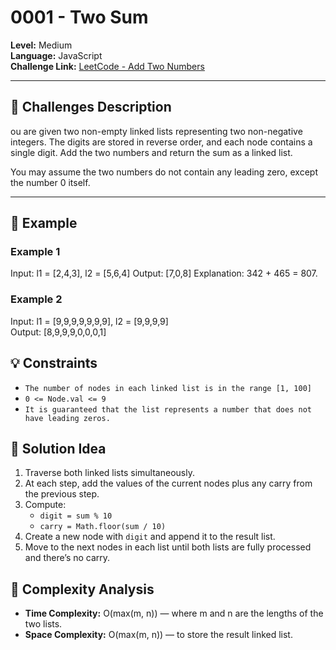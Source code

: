 # 0001 - Two Sum

**Level:** Medium  
**Language:** JavaScript  
**Challenge Link:** [LeetCode - Add Two Numbers](https://leetcode.com/problems/add-two-numbers/)

---

## 📝 Challenges Description

ou are given two non-empty linked lists representing two non-negative integers.
The digits are stored in reverse order, and each node contains a single digit.
Add the two numbers and return the sum as a linked list.

You may assume the two numbers do not contain any leading zero, except the number 0 itself.

---

## 📌 Example

### Example 1

Input: l1 = [2,4,3], l2 = [5,6,4]
Output: [7,0,8]
Explanation: 342 + 465 = 807.

### Example 2

Input: l1 = [9,9,9,9,9,9,9], l2 = [9,9,9,9]  
Output: [8,9,9,9,0,0,0,1]

## 💡 Constraints

- `The number of nodes in each linked list is in the range [1, 100]`
- `0 <= Node.val <= 9`
- `It is guaranteed that the list represents a number that does not have leading zeros.`

## 🚀 Solution Idea

1. Traverse both linked lists simultaneously.
2. At each step, add the values of the current nodes plus any carry from the previous step.
3. Compute:
   - `digit = sum % 10`
   - `carry = Math.floor(sum / 10)`
4. Create a new node with `digit` and append it to the result list.
5. Move to the next nodes in each list until both lists are fully processed and there’s no carry.

## 🧩 Complexity Analysis

- **Time Complexity:** O(max(m, n)) — where m and n are the lengths of the two lists.
- **Space Complexity:** O(max(m, n)) — to store the result linked list.
